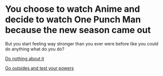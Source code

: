# You choose to watch Anime and decide to watch One Punch Man because the new season came out
But you start feeling way stronger than you ever were before like you could do anything what do you do?

[Do nothing about it](Do-Nothing.md)

[Go outsides and test your powers](Test-Your-Powers.md)